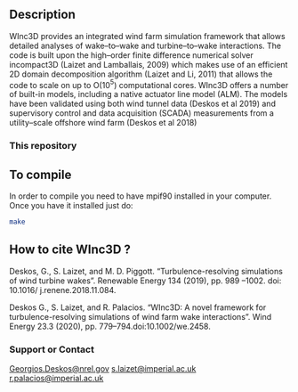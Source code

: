 ## Description
WInc3D provides an integrated wind farm simulation framework that allows detailed analyses of wake–to–wake and turbine–to–wake interactions. The code is built upon the high–order finite difference
numerical solver incompact3D (Laizet and Lamballais, 2009) which makes use of an efficient 2D domain decomposition algorithm (Laizet and Li, 2011) that allows the code to scale on up to O(10$^5$)
computational cores. WInc3D offers a number of built-in models, including a native actuator line model (ALM). The models have been validated using both wind tunnel data (Deskos et al 2019) and supervisory control and data acquisition (SCADA) measurements from a utility–scale offshore wind farm (Deskos et al 2018)
### This repository 


To compile
-----------
In order to compile you need to have mpif90 installed in your computer. 
Once you have it installed just do:
```bash
make 
```

How to cite WInc3D ?
--------------------
Deskos, G., S. Laizet, and M. D. Piggott. “Turbulence-resolving simulations of
wind turbine wakes”. Renewable Energy 134 (2019), pp. 989 –1002. doi: 10.1016/
j.renene.2018.11.084.

Deskos G., S. Laizet, and R. Palacios. “WInc3D: A novel framework for turbulence-resolving 
simulations of wind farm wake interactions”. Wind Energy 23.3 (2020), pp. 779–794.doi:10.1002/we.2458.

### Support or Contact
Georgios.Deskos@nrel.gov s.laizet@imperial.ac.uk r.palacios@imperial.ac.uk
